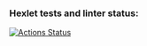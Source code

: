 ### Hexlet tests and linter status:
[![Actions Status](https://github.com/pavelpminaev/python-project-lvl2/workflows/hexlet-check/badge.svg)](https://github.com/pavelpminaev/python-project-lvl2/actions)